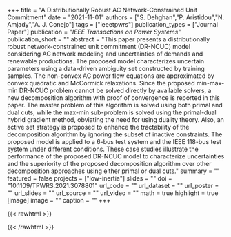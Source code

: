 +++
title = "A Distributionally Robust AC Network-Constrained Unit Commitment"
date = "2021-11-01"
authors = ["S. Dehghan","P. Aristidou","N. Amjady","A. J. Conejo"]
tags = ["ieeetpwrs"]
publication_types = ["Journal Paper"]
publication = "_IEEE Transactions on Power Systems_"
publication_short = ""
abstract = "This paper presents a distributionally robust network-constrained unit commitment (DR-NCUC) model considering AC network modeling and uncertainties of demands and renewable productions. The proposed model characterizes uncertain parameters using a data-driven ambiguity set constructed by training samples. The non-convex AC power flow equations are approximated by convex quadratic and McCormick relaxations. Since the proposed min-max-min DR-NCUC problem cannot be solved directly by available solvers, a new decomposition algorithm with proof of convergence is reported in this paper. The master problem of this algorithm is solved using both primal and dual cuts, while the max-min sub-problem is solved using the primal-dual hybrid gradient method, obviating the need for using duality theory. Also, an active set strategy is proposed to enhance the tractability of the decomposition algorithm by ignoring the subset of inactive constraints. The proposed model is applied to a 6-bus test system and the IEEE 118-bus test system under different conditions. These case studies illustrate the performance of the proposed DR-NCUC model to characterize uncertainties and the superiority of the proposed decomposition algorithm over other decomposition approaches using either primal or dual cuts."
summary = ""
featured = false
projects = ["low-inertia"]
slides = ""
doi = "10.1109/TPWRS.2021.3078801"
url_code = ""
url_dataset = ""
url_poster = ""
url_slides = ""
url_source = ""
url_video = ""
math = true
highlight = true
[image]
image = ""
caption = ""
+++

{{< rawhtml >}}
<div data-badge-details="right" data-badge-type="medium-donut" data-doi="10.1109/TPWRS.2021.3078801" data-hide-no-mentions="true" class="altmetric-embed"></div>
{{< /rawhtml >}}
